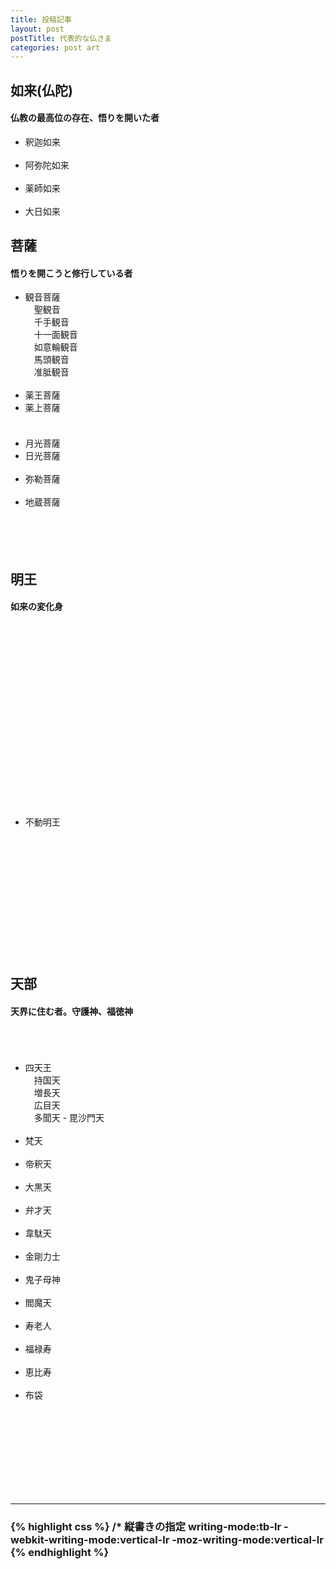```yaml
---
title: 投稿記事
layout: post
postTitle: 代表的な仏さま
categories: post art
---
```


<div class="row">
  <div class="col-sm-5">
    <h2 class="text-gold text-right">如来(仏陀)</h2>
    <h4  class="text-right">
      仏教の最高位の存在、悟りを開いた者
    </h4>
  </div>
  <div class="col-sm-3">
    <div id="nyorai" class="hotoke">
      <ul>
        <li>釈迦如来</li>
        <br>
        <li>阿弥陀如来</li>
        <br>
        <li>薬師如来</li>
        <br>
        <li>大日如来</li>
      </ul>
    </div>
  </div>
  <div class="col-sm-4">
  </div>
</div>

<div class="row">
  <div class="col-sm-3">
    <h2 class="text-gold text-right">菩薩</h2>
    <h4 class="text-right">
      悟りを開こうと修行している者
    </h4>
  </div>
  <div class="col-sm-5">
    <div id="bosatu" class="hotoke">
      <ul>
         <li>観音菩薩
             <br>　聖観音
             <br>　千手観音
             <br>　十一面観音
             <br>　如意輪観音
             <br>　馬頭観音
             <br>　准胝観音
        </li>
        <br>
        <li>薬王菩薩</li>
        <li>薬上菩薩</li>
        <br>　
        <li>月光菩薩</li>
        <li>日光菩薩</li>
        <br>
        <li>弥勒菩薩</li>
        <br>
        <li>地蔵菩薩</li>
        <br><br><br><br>
      </ul>
    </div>
  </div>
  <div class="col-sm-3">
  </div>
</div>

<div class="row">
  <div class="col-sm-2">
    <h2 class="text-gold text-right">明王</h2>
    <h4 >
      如来の変化身
    </h4>
  </div>
  <div class="col-sm-10">
    <div class="hotoke">
      <ul>
        <br><br><br><br><br><br><br><br><br><br><br><br><br><br><br><br><br><br>
        <li>不動明王</li>
        <br><br><br><br><br><br><br><br><br><br><br><br>
      </ul>
    </div>
  </div>
  <div class="col-sm-1">
  </div>
</div>

<div class="row">
  <div class="col-sm-1">
    <h2 class="text-gold text-right">天部</h2>
    <h4>
      天界に住む者。守護神、福徳神
    </h4>
  </div>
  <div class="col-sm-6">
    <div id="tenbu" class="hotoke">
      <ul>
        <br><br><br>
        <li>四天王
          <br>　持国天
          <br>　増長天
          <br>　広目天
          <br>　多聞天 - 毘沙門天
        </li>
        <br>
        <li>梵天</li>
        <br>
        <li>帝釈天</li>
        <br>
        <li>大黒天</li>
        <br>
        <li>弁才天</li>
        <br>
        <li>韋駄天</li>
        <br>
        <li>金剛力士</li>
        <br>
        <li>鬼子母神</li>
        <br>
        <li>閻魔天</li>
        <br>
        <li>寿老人</li>
        <br>
        <li>福禄寿</li>
        <br>
        <li>恵比寿</li>
        <br>
        <li>布袋</li>
        <br><br><br><br><br><br>
      </ul>
    </div>
  </div>
  <div class="col-sm-3">
  </div>
</div>
<br><br>
<hr>
<h3>
{% highlight css %}
  /* 縦書きの指定
  writing-mode:tb-lr
  -webkit-writing-mode:vertical-lr
  -moz-writing-mode:vertical-lr
{% endhighlight %}
</h3>

<script src="{{site.url}}/js/jquery.js" charset="utf-8"></script>

<script type="text/javascript">
  $(".hotoke").css("-webkit-writing-mode","vertical-lr");
  $(".hotoke").css("-moz-writing-mode","vertical-lr");
  $(".hotoke").css("writing-mode","tb-lr");
  $(".hotoke").css("background-color","#111");
  $(".hotoke").css("font-family","#@メイリオ,sans-serif");
  $(".hotoke").css("height","20%");

  $(".hotoke").css("-webkit-box-shadow","0.5em -0.5em 0.4em gold,-0.5em 0.5em 0.4em gold");
  $(".hotoke").css("box-shadow","0.5em -0.5em 0.4em gold,-0.5em 0.5em 0.4em gold");

  $("#bosatu").css("height","210px");
  $("#tenbu").css("height","210px");
</script>